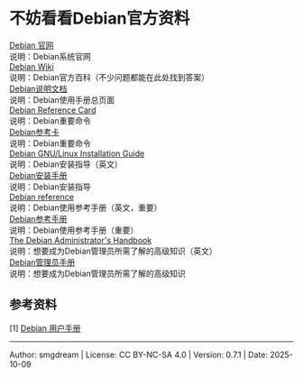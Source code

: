 # 不妨看看Debian官方资料

[Debian 官网](https://www.debian.org/)  
说明：Debian系统官网  
[Debian Wiki](https://wiki.debian.org/)  
说明：Debian官方百科（不少问题都能在此处找到答案）  
[Debian说明文档](https://www.debian.org/doc/)  
说明：Debian使用手册总页面  
[Debian Reference Card](https://www.debian.org/doc/manuals/refcard/refcard.en.pdf)  
说明：Debian重要命令  
[Debian参考卡](https://www.debian.org/doc/manuals/refcard/refcard.zh_CN.pdf)  
说明：Debian重要命令  
[Debian GNU/Linux Installation Guide](https://www.debian.org/releases/stable/amd64/install.en.pdf)   
说明：Debian安装指导（英文）  
[Debian安装手册](https://www.debian.org/releases/stable/amd64/install.zh-cn.pdf)  
说明：Debian安装指导  
[Debian reference](https://www.debian.org/doc/manuals/debian-reference/debian-reference.en.pdf)  
说明：Debian使用参考手册（英文，重要）  
[Debian参考手册](https://www.debian.org/doc/manuals/debian-reference/debian-reference.zh-cn.pdf)  
说明：Debian使用参考手册（重要）  
[The Debian Administrator's Handbook](https://www.debian.org/doc/manuals/debian-handbook/index.en.html)  
说明：想要成为Debian管理员所需了解的高级知识（英文）  
[Debian管理员手册](https://www.debian.org/doc/manuals/debian-handbook/index.zh-cn.html)  
说明：想要成为Debian管理员所需了解的高级知识  

## 参考资料
\[1\] [Debian 用户手册](https://www.debian.org/doc/user-manuals)

---
Author: smgdream | License: CC BY-NC-SA 4.0 | Version: 0.7.1 | Date: 2025-10-09